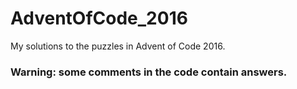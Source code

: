 # AdventOfCode_2016
My solutions to the puzzles in Advent of Code 2016. 
### Warning: some comments in the code contain answers.
